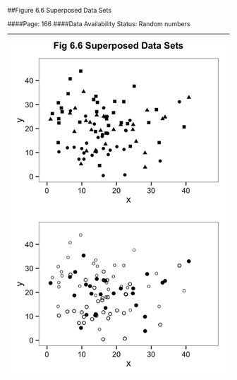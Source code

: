 ##Figure 6.6 Superposed Data Sets

####Page: 166
####Data Availability Status: Random numbers
***
![`Superposed Data Sets`](fig06-06_superposed-data-sets.png)


